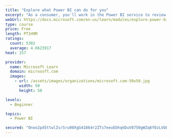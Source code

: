 ```yaml
---
title: "Explore what Power BI can do for you"
excerpt: "As a consumer, you'll work in the Power BI service to review and interact with content that has been shared with you. This module provides the foundational information that you need to work effectively in the Power BI service."
webUrl: https://docs.microsoft.com/en-us/learn/modules/explore-power-bi-service/
type: course
price: Free
length: PT1H9M
ratings:
  count: 5302
  average: 4.6623917
heat: 157

provider:
  name: Microsoft Learn
  domain: microsoft.com
  images:
    - url: /assets/images/organizations/microsoft.com-50x50.jpg
      width: 50
      height: 50

levels:
  - Beginner

topics:
  - Power BI

secured: "Onoo2pd5ttwlZv/Sru00XgG41864r2ZTs7eeuEbhqkDuV8750gWZq6fOzLVbBVzvSV2dJ+f/e+VqTLtwCJLNimkzp9HUwD4LxDaO5UVzqxt15MpysG89if/Cab1AD08KhCfijatr9sNC9TMCVQox0IHjCTMdnH0BGQKQjElQyvFu9tAZViQ46Ni81K/MkrMkmWCL4ai77ajcSHlLYYaDy0VDowxMKcS63hHo0F5Sj83DMrddhsKcdFPGskLWxKANRq+NJc+OcJwVa2GsN0u/E9MDcRJNe6DOHdEQg7afOxJen6Ixy7gunkTm0MvgqUjuCm43uXUKTJ4MOjN4CoAB0QHuUkegDxPMPSEYTuy1Nd5ZD99QcaXiQCgj8RyjLSiZ;uS+q1QPdTxLXa35JwEsQUw=="
---
```


